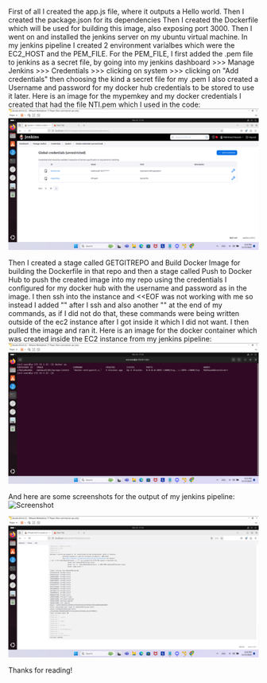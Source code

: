 First of all I created the app.js file, where it outputs a Hello world.
Then I created the package.json for its dependencies
Then I created the Dockerfile which will be used for building this image, also exposing port 3000.
Then I went on and installed the jenkins server on my ubuntu virtual machine.
In my jenkins pipeline I created 2 environment varialbes which were the EC2_HOST and the PEM_FILE.
For the PEM_FILE, I first added the .pem file to jenkins as a secret file, by going into my jenkins dashboard >>> Manage Jenkins >>> Credentials >>> clicking on system >>> clicking on "Add credentials" then choosing the kind a secret file for my .pem I also created a Username and password for my docker hub credentials to be stored to use it later.
Here is an image for the mypemkey and my docker credentials I created that had the file NTI.pem which I used in the code:
![Screenshot](./myyimages/Mycredentials.png)

Then I created a stage called GETGITREPO and Build Docker Image for building the Dockerfile in that repo and then a stage called Push to Docker Hub to push the created image into my repo using the credentials I configured for my docker hub with the username and password as in the image.
I then ssh into the instance and <<EOF was not working with me so instead I added "" after I ssh and also another "" at the end of my commands, as if I did not do that, these commands were being written outside of the ec2 instance after I got inside it which I did not want.
I then pulled the image and ran it.
Here is an image for the docker container which was created inside the EC2 instance from my jenkins pipeline:
![Screenshot](./myyimages/MyContainer.png)

And here are some screenshots for the output of my jenkins pipeline:
![Screenshot](./myyimages/Outpu1.png)

![Screenshot](./myyimages/Output2.png)

Thanks for reading!


